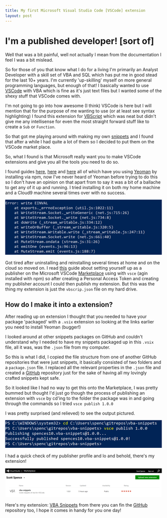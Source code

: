 ```yaml
---
title: My first Microsoft Visual Studio Code [VSCode] extension
layout: post
---
```


# I'm a published developer! [sort of]

Well that was a bit painful, well not actually I mean from the documentation I feel I was a bit mislead.

So for those of you that know what I do for a living I'm primarily an Analyst Developer with a skill set of VBA and SQL which has put me in good stead for the last 10+ years. I'm currently 'up-skilling' myself on more general programming languages, but enough of that! I basically wanted to use [VSCode](https://code.visualstudio.com/) with VBA which is fine as it's just text files but I wanted some of the shexy stuff that VSCode comes with.

I'm not going to go into how awesome (I think) VSCode is here but I will mention that for the purpose of me wanting to use (or at least see syntax highlighting) I found this extension for [VBScript](https://marketplace.visualstudio.com/items?itemName=luggage66.VBScript) which was neat but didn't give me any intellisense for even the most straight forward stuff like to create a ```Sub``` or ```Function```.

So that got me playing around with making my own [snippets](https://code.visualstudio.com/Docs/customization/userdefinedsnippets) and I found that after a while I had quite a lot of them so I decided to put them on the VSCode market place.

So, what I found is that Microsoft really want you to make VSCode extensions and give you all the tools you need to do so. 

I found guides [here](https://code.visualstudio.com/docs/extensions/overview), [here](https://code.visualstudio.com/docs/extensions/example-hello-world) and [here](https://code.visualstudio.com/docs/extensions/testing-extensions) all of which have you using [Yeoman](http://yeoman.io/) by installing via npm, now I've never heard of Yeoman before trying to do this so I don't have an opinion on that apart from to say it was a bit of a ballache to get any of it up and running. I tried installing it on both my home machine and a Cloud9 machine several times over with no success.

![YeomanErr](/images/YeomanErr.PNG)

Got tired after uninstalling and reinstalling several times at home and on the cloud so moved on. I read [this](https://code.visualstudio.com/docs/tools/vscecli) guide about setting yourself up as a publisher on the Microsoft VSCode [Marketplace](https://marketplace.visualstudio.com/) using with ```vsce``` (agin installed with npm) so after creating a Personal Access Token and creating my publisher account I could then publish my extension. But this was the thing my extension is just the ```vbscrip.json``` file on my hard drive.

## How do I make it into a extension?

After reading up on extension I thought that you needed to have your package 'packaged' with a ```.vsix``` extension so looking at the links earlier you need to install Yeoman (bugger!)

I looked around at other snippets packages on GitHub and couldn't understand why I needed to have my snippets packaged up in this ```.vsix``` file, all it was, was the ```.json``` file from my computer.

So this is what I did, I copied the file structure from one of another GitHub repositories that were just snippets, it basically consisted of two folders and a ```package.json``` file. I replaced all the relevant properties in the ```.json``` file and created a [GitHub](https://github.com/spences10/vba-snippets) repository just for the sake of having all my lovingly crafted snippets kept safe.

So it looked like I had no way to get this onto the Marketplace, I was pretty bummed but thought I'd just go though the process of publishing an extension with ```vsce``` by cd'ing to the folder the package was in and going through the commands so I tried ```vsce publish 1.0.0``` 

I was pretty surprised (and relieved) to see the output pictured.

![vscePublish](/images/vscePublish.PNG)

I had a quick check of my publisher profile and lo and behold, there's my extension!

![YeomanErr](/images/MarketplaceExtensionsManagement.PNG)

Here's my extension: [VBA Snippets](https://marketplace.visualstudio.com/items?itemName=spences10.vba-snippets) from there you can fin the [GitHub](https://github.com/spences10/vba-snippets) repository too, I hope it comes in handy for you one day!
